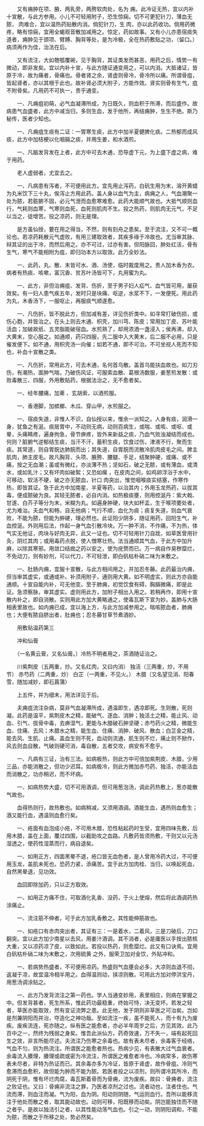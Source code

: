 <!-- { "loadSidebar": true } -->
　　又有痈肿在项、腋、两乳旁，两胯软肉处，名为 痈。此冷证无热，宜以内补十宣散，与此方参用。小儿不可轻用附子，恐生惊痫。切不可更犯针刀，薄血无脓， 肉难合，宜以温热药贴散内消。倘犯针刀，生 肉，亦以此药收功。倘用药微疼，略有惊痫，宜用全蝎观音散加减用之。惊定，药如故事。又有小儿亦患宿痰失道者，痈肿见于颈项、臂膊、胸背等处，是为冷极，全在热药敷贴之功，（留口。）病须再作为佳，治法在后。

　　又有流注，大如匏瓠覆碗，见于胸背，其证类发而甚恶，用药之后，情势一有微动，即非发矣。宜以内补十宣，与此方随证通变用之，可以内消。大抵诸证，皆原于冷，故为痛者，骨痛也。骨者肾之余，肾虚则骨冷，骨冷所以痛。所谓骨疽，皆起肾者，亦以其根于此也。故补肾必须大附子，方能作效。肾实则骨有生气，疽不附骨矣。凡用药不可执一，贵乎通变。

　　一、凡痈疽初萌，必气血凝滞所成，为日既久，则血积于所滞，而后盛作。故病患气血盛者，此方中减当归，多则生血，发于他所，再结痈肿，生生不绝。斯乃秘传，医者少知也。

　　一、凡痈疽生痰有二证：一胃寒生痰，此方中加半夏健脾化痰。二热郁而成风痰，此方中加桔梗以化咽膈之痰，并用生姜，和水酒煎。

　　一、凡脑发背发在上者，此方中可去木通，恐导虚下元，为上盛下虚之病，难于用药。

　　老人虚弱者，尤宜去之。

　　一、凡病患有泻者，不可便用此方。宜先用止泻药，白矾生用为末，溶开黄蜡为丸米饮下三十丸，俟泻止方用此药。盖人身以血气为主，病痈之人，气血潮聚一处为脓，若脏腑不固，必元气泄而血愈寒难愈。此药大能顺气故也。大抵气顺则血行，气耗则血寒，气寒则血死，血死则肌肉不生。投之热药，则肌肉无元气，不足以当之，徒增苦。投之凉药，则无是理。

　　是方虽仙授，要在用之得当，不然，则有刻舟之患矣。至于流注，又不可一概论也。若凉药耗散元气虚败，有用三建取效者，其疾多缘于冷故也。尤当审其脉、辩其证的出于冷，而然后用之。亦不可过，过亦有害。但阳脉回，肿处红活，骨有生气，寒气不能相附为疽，即归功本方以取效。此万全妙法。

　　一、此药，丸、散、末皆可水、酒、汤使，临时裁度用之。贵人加木香为衣。病者有热痰、咳嗽，富沉香、贫苏叶汤皆可下，丸用蜜为丸。

　　一、此方，非但治痈疽、发背、伤折，至于男子妇人疝气、血气皆可用，屡获效矣。有一妇人患气疾五年，发时只是块痛、呕逆，水浆不下，一发便死。用此药为丸，木香汤下，一服呕止，再服痰气顺遂愈。

　　一、凡伤折，皆不脱此方，但加减有差，详见伤折类中。如寻常打破伤损，或伤心胞，并皆治之。在头上则去木通、枳壳，加川芎、陈皮；常用加丁皮、苏叶能活血；加破故纸、五灵脂能破宿血。水煎熟了，却用浓酒一盏浸入；侯再沸，却入大黄末，空心服之。如通顺，药只四服，先二服中入大黄末，后二服不必用，只是催发便下。如不通，用枳壳汤一向催；如若不通，即不可治。不可坐视人死而不知也，补血十宣散之类。

　　一、凡伤折，常用此方，可去木通，名何首乌散。盖首乌能扶血故也。如刀刃伤，有潮热，面肿气喘，乃破伤风证，可服索血散、葛根汤数服，姜葱煎发散：或败毒散三、四服，外用敷贴药，根据法治之，无不愈者矣。

　　一、经年腰痛，加萆 、玄胡索，以酒煎服。

　　一、香港脚，加槟榔、木瓜、穿山甲，水煎服之。

　　一、宿痰失道，非惟人不识，自仙授以来，惟余一派知之。人身有痰，润滑一身，犹鱼之有涎。痰居胃中，不动则无病，动则百病生，或喘、或咳、或呕、或晕，头痛睛疼，遍身拘急，骨节痹疼，皆外来新益之痰，乃血气败浊凝结而成也。何则？脏腑气逆郁结生痰，当汗不汗，蓄积生痰，饮食过伤，津液不行，聚而生痰。其常道，则自胃脘达肺脘而出；其失道，自胃脘而流散冷肌肉皮毛之间。脾主肌肉，肺主皮毛。故凡胸背、头项、腋胯、腰腿、手足，结聚肿硬，或痛、或不痛，按之无血潮；虽或有微红，亦淡薄不热；坚如石，破之无脓，或有薄血，或清水，或如乳汁；又有坏肉如破絮；又恐如瘰 ，在皮肉之间，如鸡卵浮浴于水中，可移动，软活不硬，破之亦无脓血，针口 肉突出，惟觉咽喉痰实结塞，作寒作热，即皆其证。急于此方中加南星、半夏等药，以治其内；外用玉龙热药，以拔其毒，便成脓破为良。其轻无脓者，必自内消。如热极痰壅，则用控涎丹：紫大戟、甘遂、白芥子等分为末，米糊为丸。如遍身肿硬，块大如杯盂，生于喉项要处者，尤为难治。夫血气和畅，自无他病；气行不顺，血化为痰；痰复失道，则血气衰败，不能为脓，但能为肿硬，理必然也。此证阳少阴多，随证用药，回阳生气，补血控涎。外则用后法，作起一身气血引散冷块。万一肿不消，不作痛，不为热，体气实无他证，肉块与好肉无异，此又一证也。切不可轻用针刀自戕，如草医曾用针灸，阴烂其肉；或用毒药点脱，使人憎寒壮热。法当通顺其气血，于此方中加升麻，以除其寒邪。用敛口结痂之药以安之，使为疣赘而已。万一病自作臭秽糜烂，不免动刀，则有妙剂，可以代刀，不可轻泄，即白矾枯朴硝二味为末敷之。

　　一、肚肠内痈，宜服十宣散，与此方相间用之，并加忍冬藤。此药最治内痈，但当审其虚实，或通或补。补须用附子，通则用大黄。如不明虚实，则此方亦自能通顺。十宣自能内补，可无他变。至于肺痈，初觉饮食有碍，胸膈微痛，即是此证。急须察脉，审其虚实。虚则用此方，加附子相出入用之。若稍再作，即用十宣散内补之，即自消散。实则用此方加大黄略通之，使毒瓦斯下宣为妙。盖肺与大肠相表里故也。如内痈已成，宜以海上方，与此方加减参用之。喘咳脓血者，肺痈也；大便有脓自脐出者，肚痈也；忍冬藤甘草节煮酒妙。

　　用敷贴温药第三

　　冲和仙膏

　　（一名黄云膏，又名仙膏。）冷热不明者用之，茶酒随证治之。

　　川紫荆皮（五两重，炒。又名红肉，又曰内消） 独活（三两重，炒，不用节） 赤芍药（二两重，炒） 白芷（一两重，不见火。） 木腊（又名望见消、阳春雪，随加减妙，即石菖蒲）

　　上五件，并为细末，用法详见于后。

　　夫痈疽流注杂病，莫非气血凝滞所成，遇温即生，遇凉即死。生则散，死则凝。此药是温平，紫荆皮木之精，能破气、逐血、消肿；独活土之精，能止风、动血、引气、拔骨中毒，去痹湿气，更能与木腊破石肿坚硬；赤芍药火之精，微能生血、住痛、去风；木腊水之精，能生血、住痛、消肿、破风、散血；白芷金之精，能去风、生肌、止痛。盖血生则不死，血动则流通，肌生则不烂，痛止则不掀作，风去则血自散，气破则硬可消，毒自散，五者交攻，病安有不愈乎。

　　一、凡病有三证，治有三法。如病极热，则此方中可倍加紫荆皮、木腊，少用三品，亦能消散之，但功少迟耳。如病极冷，则此方微加赤芍药、独活，亦能活血而消散之，功亦稍迟，而不坏病。

　　一、如病热势大盛，切不可用酒调，但可用葱泡汤，调此药热敷上，葱亦能散气故也。

　　血得热则行，故热敷也。如病稍减，又须用酒调。酒能生血，遇热则血愈生；酒又能行血，遇温则血愈行矣。

　　一、疮面有血泡成小疮，不可用木腊，恐性粘起药时生受，宜用四味先敷，后用木腊，盖在上面，覆过四围，以截助攻之血路。凡敷药皆须热敷，干则又以元汤湿透之，使药性湿蒸而行，病自退矣。

　　一、如用正方，四面黑晕不退，疮口皆无血色者，是人曾用冷药大过，不可便用玉龙，盖肌未死也。恐药力紧，添痛苦。宜于此方加肉桂、当归，以唤起死血，自然黑晕退，见功效。

　　血回即除加药，只以正方取效。

　　一、如用正方痛不住，可取酒化乳香、没药，于火上使熔，然后将此酒调药热涂痛止。

　　一、流注筋不伸者，可于此方加乳香敷之。其性能伸筋故也。

　　一、如疮口有赤肉突出者，其证有三：一是着水，二着风，三是刀破后，刀口翻突。宜以此方加少南星以去风，用姜汁酒调。其不消者，必是庸医以手按出脓核大重，又以凉药凉了皮，以致如此。若投以热药，则愈糜烂。此又有口诀焉。宜用白矾枯朴硝二味为末敷之，次用硫黄 之外，服荣卫加对金饮，外贴冲和。

　　一、若病势热盛者，不可便用凉药。热盛则气血壅会必多，大凉则血退不彻，返凝于凉，故宜温冷相半用之。血得温则动，挟凉则散。可用此方加对停洪宝丹，用葱汤调涂贴之。

　　一、此方乃发背流注之第一药也。学人当通变妙用，表里相应，则病在掌握之中。但发背甚者，死生所系，惟此药功最稳重，终始可恃，决无变坏。若发之轻者，草医亦能取效，然有变证流弊之患。此无他，发于阴则非草医之可治矣。岂如是剂兼阴阳而并治，夺造化之神功哉。至如流注一疾，虽不能死人，而十有九为废疾。废疾流连，死亦随之。纵有医之能愈者，亦必半年周岁之后，方见其效。此乃百中之一，然终为残弱之身矣。惟吾此派仙方，药奇效速，万不失一，端有起死回生之效，非言所能尽述。夫流注乃伤寒之余毒也。故有表未尽者，余毒客于经络，气血不匀，则为热流注。所谓医之能愈者热也。热病少见，有表散大过气血衰者。余毒流入腠理，腠理或疏或密为冷流注，所谓医之难愈者冷也。冷病常多，故伤寒表未尽者，非特为热证而已。其余毒亦多为冷证，皆原于肾虚，故作骨疽。冷则气愈滞而血愈积，故但能为肿而不能为脓。若医者投之以凉剂，则所谓冷其所冷，而阴死于阴，惟有坏烂肉腐，毒瓦斯着骨而为骨痈，流为废疾。故曰：骨痈者，流注之败证也。又曰：骨痈非流注之罪，乃医者凉剂之过也。流者动也，注者住也。气流而滞，则血注而凝。气为阳，血为阴。阳动则阴随，气运则血行。吾所以能移流注于他处而散之者，取其能动故也。动则可移，阳既移而动矣。阴岂能独住而不随之者乎。是故以独活引之者，以其性能动荡气血也。引之一动，则阴阳调和，不能为脓，而散之于所移之处，势必然矣。

